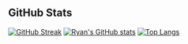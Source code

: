 ## GitHub Stats

[![GitHub Streak](https://streak-stats.demolab.com?user=rmessett15&theme=vue-dark)](https://git.io/streak-stats) [![Ryan's GitHub stats](https://github-readme-stats.vercel.app/api?username=rmessett15&theme=vue-dark)](https://github.com/rmessett15/github-readme-stats) [![Top Langs](https://github-readme-stats.vercel.app/api/top-langs/?username=rmessett15&layout=compact&theme=vue-dark)](https://github.com/rmessett15/github-readme-stats)

<!-- ### Hi there 👋 -->

<!--
**rmessett15/rmessett15** is a ✨ _special_ ✨ repository because its `README.md` (this file) appears on your GitHub profile.

Here are some ideas to get you started:

- 🔭 I’m currently working on ...
- 🌱 I’m currently learning ...
- 👯 I’m looking to collaborate on ...
- 🤔 I’m looking for help with ...
- 💬 Ask me about ...
- 📫 How to reach me: ...
- 😄 Pronouns: ...
- ⚡ Fun fact: ...
-->
